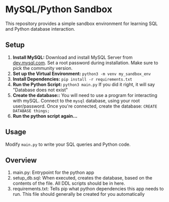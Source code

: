 # MySQL/Python Sandbox

This repository provides a simple sandbox environment for learning SQL and Python database interaction.

## Setup

1. **Install MySQL:** Download and install MySQL Server from [dev.mysql.com](https://dev.mysql.com). Set a root password during installation. Make sure to pick the community version.
2.  **Set up the Virtual Environment:** `python3 -m venv my_sandbox_env`
3.  **Install Dependencies:** `pip install -r requirements.txt`
4.  **Run the Python Script:** `python3 main.py` If you did it right, it will say "Database does not exist"
5.  **Create the database::** You will need to use a program for interacting with mySQL. Connect to the `mysql` database, using your root user/password. Once you're connected, create the database: `CREATE DATABASE things;`
6.  **Run the python script again...**

## Usage

Modify `main.py` to write your SQL queries and Python code.

## Overview
1. main.py: Entrypoint for the python app
2. setup_db.sql: When executed, creates the database, based on the contents of the file. All DDL scripts should be in here.
3. requirements.txt: Tells pip what python dependencies this app needs to run. This file should generally be created for you automatically
